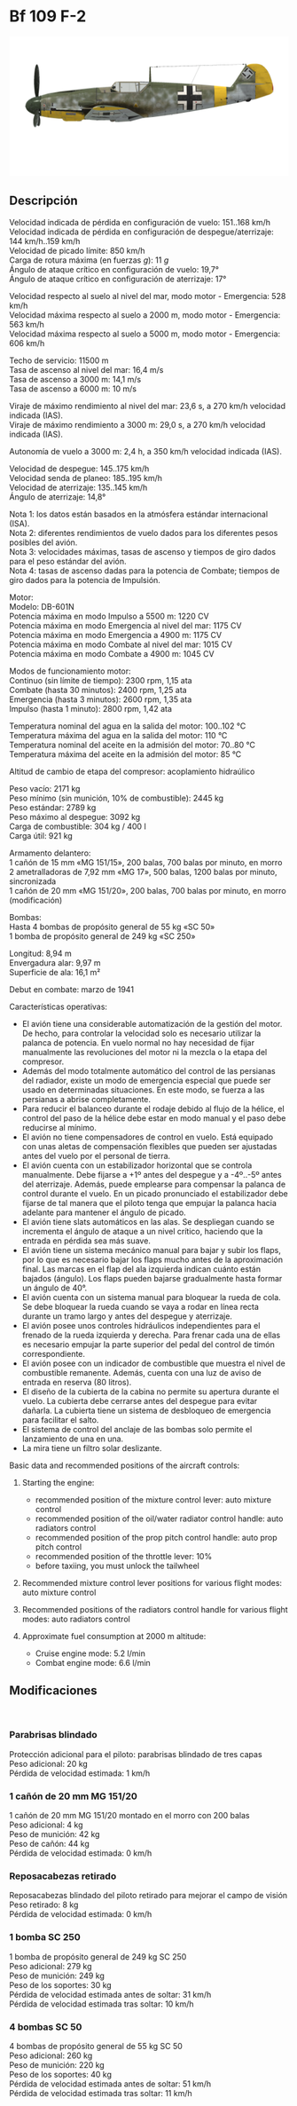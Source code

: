 # Bf 109 F-2  
  
![bf109f2](../images/bf109f2.png)  
  
## Descripción  
  
Velocidad indicada de pérdida en configuración de vuelo: 151..168 km/h  
Velocidad indicada de pérdida en configuración de despegue/aterrizaje: 144 km/h..159 km/h  
Velocidad de picado límite: 850 km/h  
Carga de rotura máxima (en fuerzas <i>g</i>): 11 <i>g</i>  
Ángulo de ataque crítico en configuración de vuelo: 19,7°  
Ángulo de ataque crítico en configuración de aterrizaje: 17°  
  
Velocidad respecto al suelo al nivel del mar, modo motor - Emergencia: 528 km/h  
Velocidad máxima respecto al suelo a 2000 m, modo motor - Emergencia: 563 km/h  
Velocidad máxima respecto al suelo a 5000 m, modo motor - Emergencia: 606 km/h  
  
Techo de servicio: 11500 m  
Tasa de ascenso al nivel del mar: 16,4 m/s  
Tasa de ascenso a 3000 m: 14,1 m/s  
Tasa de ascenso a 6000 m: 10 m/s  
  
Viraje de máximo rendimiento al nivel del mar: 23,6 s, a 270 km/h velocidad indicada (IAS).  
Viraje de máximo rendimiento a 3000 m: 29,0 s, a 270 km/h velocidad indicada (IAS).  
  
Autonomía de vuelo a 3000 m: 2,4 h, a 350 km/h velocidad indicada (IAS).  
  
Velocidad de despegue: 145..175 km/h  
Velocidad senda de planeo: 185..195 km/h  
Velocidad de aterrizaje: 135..145 km/h  
Ángulo de aterrizaje: 14,8°  
  
Nota 1: los datos están basados en la atmósfera estándar internacional (ISA).  
Nota 2: diferentes rendimientos de vuelo dados para los diferentes pesos posibles del avión.  
Nota 3: velocidades máximas, tasas de ascenso y tiempos de giro dados para el peso estándar del avión.  
Nota 4: tasas de ascenso dadas para la potencia de Combate; tiempos de giro dados para la potencia de Impulsión.  
  
Motor:  
Modelo: DB-601N  
Potencia máxima en modo Impulso a 5500 m: 1220 CV  
Potencia máxima en modo Emergencia al nivel del mar: 1175 CV  
Potencia máxima en modo Emergencia a 4900 m: 1175 CV  
Potencia máxima en modo Combate al nivel del mar: 1015 CV  
Potencia máxima en modo Combate a 4900 m: 1045 CV  
  
Modos de funcionamiento motor:  
Continuo (sin límite de tiempo): 2300 rpm, 1,15 ata  
Combate (hasta 30 minutos): 2400 rpm, 1,25 ata  
Emergencia (hasta 3 minutos): 2600 rpm, 1,35 ata  
Impulso (hasta 1 minuto): 2800 rpm, 1,42 ata  
  
Temperatura nominal del agua en la salida del motor: 100..102 °C  
Temperatura máxima del agua en la salida del motor: 110 °C  
Temperatura nominal del aceite en la admisión del motor: 70..80 °C  
Temperatura máxima del aceite en la admisión del motor: 85 °C  
  
Altitud de cambio de etapa del compresor: acoplamiento hidraúlico  
  
Peso vacío: 2171 kg  
Peso mínimo (sin munición, 10% de combustible): 2445 kg  
Peso estándar: 2789 kg  
Peso máximo al despegue: 3092 kg  
Carga de combustible: 304 kg / 400 l  
Carga útil: 921 kg  
  
Armamento delantero:  
1 cañón de 15 mm «MG 151/15», 200 balas, 700 balas por minuto, en morro  
2 ametralladoras de 7,92 mm «MG 17», 500 balas, 1200 balas por minuto, sincronizada  
1 cañón de 20 mm «MG 151/20», 200 balas, 700 balas por minuto, en morro (modificación)  
  
Bombas:  
Hasta 4 bombas de propósito general de 55 kg «SC 50»  
1 bomba de propósito general de 249 kg «SC 250»  
  
Longitud: 8,94 m  
Envergadura alar: 9,97 m  
Superficie de ala: 16,1 m²  
  
Debut en combate: marzo de 1941  
  
Características operativas:  
- El avión tiene una considerable automatización de la gestión del motor. De hecho, para controlar la velocidad solo es necesario utilizar la palanca de potencia. En vuelo normal no hay necesidad de fijar manualmente las revoluciones del motor ni la mezcla o la etapa del compresor.  
- Además del modo totalmente automático del control de las persianas del radiador, existe un modo de emergencia especial que puede ser usado en determinadas situaciones. En este modo, se fuerza a las persianas a abrise completamente.  
- Para reducir el balanceo durante el rodaje debido al flujo de la hélice, el control del paso de la hélice debe estar en modo manual y el paso debe reducirse al mínimo.  
- El avión no tiene compensadores de control en vuelo. Está equipado con unas aletas de compensación flexibles que pueden ser ajustadas antes del vuelo por el personal de tierra.  
- El avión cuenta con un estabilizador horizontal que se controla manualmente. Debe fijarse a +1º antes del despegue y a -4º..-5º antes del aterrizaje. Además, puede emplearse para compensar la palanca de control durante el vuelo. En un picado pronunciado el estabilizador debe fijarse de tal manera que el piloto tenga que empujar la palanca hacia adelante para mantener el ángulo de picado.  
- El avión tiene slats automáticos en las alas. Se despliegan cuando se incrementa el ángulo de ataque a un nivel crítico, haciendo que la entrada en pérdida sea más suave.  
- El avión tiene un sistema mecánico manual para bajar y subir los flaps, por lo que es necesario bajar los flaps mucho antes de la aproximación final. Las marcas en el flap del ala izquierda indican cuánto están bajados (ángulo). Los flaps pueden bajarse gradualmente hasta formar un ángulo de 40°.  
- El avión cuenta con un sistema manual para bloquear la rueda de cola. Se debe bloquear la rueda cuando se vaya a rodar en línea recta durante un tramo largo y antes del despegue y aterrizaje.  
- El avión posee unos controles hidráulicos independientes para el frenado de la rueda izquierda y derecha. Para frenar cada una de ellas es necesario empujar la parte superior del pedal del control de timón correspondiente.  
- El avión posee con un indicador de combustible que muestra el nivel de combustible remanente. Además, cuenta con una luz de aviso de entrada en reserva (80 litros).  
- El diseño de la cubierta de la cabina no permite su apertura durante el vuelo. La cubierta debe cerrarse antes del despegue para evitar dañarla. La cubierta tiene un sistema de desbloqueo de emergencia para facilitar el salto.  
- El sistema de control del anclaje de las bombas solo permite el lanzamiento de una en una.  
- La mira tiene un filtro solar deslizante.  
  
Basic data and recommended positions of the aircraft controls:  
1. Starting the engine:  
	- recommended position of the mixture control lever: auto mixture control  
	- recommended position of the oil/water radiator control handle: auto radiators control  
	- recommended position of the prop pitch control handle: auto prop pitch control  
	- recommended position of the throttle lever: 10%  
	- before taxiing, you must unlock the tailwheel  
  
2. Recommended mixture control lever positions for various flight modes: auto mixture control  
  
3. Recommended positions of the radiators control handle for various flight modes: auto radiators control  
  
4. Approximate fuel consumption at 2000 m altitude:  
	- Cruise engine mode: 5.2 l/min  
	- Combat engine mode: 6.6 l/min  
  
## Modificaciones  
  ﻿
  
  
### Parabrisas blindado  
  
Protección adicional para el piloto: parabrisas blindado de tres capas  
Peso adicional: 20 kg  
Pérdida de velocidad estimada: 1 km/h  ﻿
  
  
### 1 cañón de 20 mm MG 151/20  
  
1 cañón de 20 mm MG 151/20 montado en el morro con 200 balas  
Peso adicional: 4 kg  
Peso de munición: 42 kg  
Peso de cañón: 44 kg  
Pérdida de velocidad estimada: 0 km/h  ﻿
  
  
### Reposacabezas retirado  
  
Reposacabezas blindado del piloto retirado para mejorar el campo de visión  
Peso retirado: 8 kg  
Pérdida de velocidad estimada: 0 km/h  ﻿
  
  
### 1 bomba SC 250  
  
1 bomba de propósito general de 249 kg SC 250  
Peso adicional: 279 kg  
Peso de munición: 249 kg  
Peso de los soportes: 30 kg  
Pérdida de velocidad estimada antes de soltar: 31 km/h  
Pérdida de velocidad estimada tras soltar: 10 km/h  ﻿
  
  
### 4 bombas SC 50  
  
4 bombas de propósito general de 55 kg SC 50  
Peso adicional: 260 kg  
Peso de munición: 220 kg  
Peso de los soportes: 40 kg  
Pérdida de velocidad estimada antes de soltar: 51 km/h  
Pérdida de velocidad estimada tras soltar: 11 km/h  